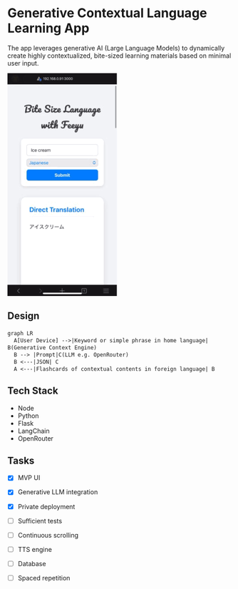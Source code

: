 # Generative Contextual Language Learning App #
The app leverages generative AI (Large Language Models) to dynamically create highly contextualized, bite-sized learning materials based on minimal user input.

![ui](ui/app.ui.gif)

## Design ##
  ```mermaid
  graph LR
    A[User Device] -->|Keyword or simple phrase in home language| B(Generative Context Engine)
    B --> |Prompt|C(LLM e.g. OpenRouter)
    B <---|JSON| C
    A <---|Flashcards of contextual contents in foreign language| B
  ```

## Tech Stack ##
- Node
- Python
- Flask
- LangChain
- OpenRouter


## Tasks ##
- [x] MVP UI
- [x] Generative LLM integration
- [x] Private deployment
- [ ] Sufficient tests
- [ ] Continuous scrolling
- [ ] TTS engine
- [ ] Database
- [ ] Spaced repetition


